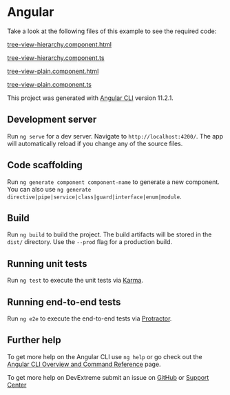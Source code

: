 # Angular

Take a look at the following files of this example to see the required code: 

[tree-view-hierarchy.component.html](https://github.com/DevExpress-Examples/DevExtreme-TreeView-How-to-drag-and-drop-multiple-items/blob/22.1.6%2B/Angular/src/app/components/tree-view-hierarchical/tree-view-hierarchy.component.html)

[tree-view-hierarchy.component.ts](https://github.com/DevExpress-Examples/DevExtreme-TreeView-How-to-drag-and-drop-multiple-items/blob/22.1.6%2B/Angular/src/app/components/tree-view-hierarchical/tree-view-hierarchy.component.ts)

[tree-view-plain.component.html](https://github.com/DevExpress-Examples/DevExtreme-TreeView-How-to-drag-and-drop-multiple-items/blob/22.1.6%2B/Angular/src/app/components/tree-view-plain/tree-view-plain.component.html)

[tree-view-plain.component.ts](https://github.com/DevExpress-Examples/DevExtreme-TreeView-How-to-drag-and-drop-multiple-items/blob/22.1.6%2B/Angular/src/app/components/tree-view-plain/tree-view-plain.component.ts)

This project was generated with [Angular CLI](https://github.com/angular/angular-cli) version 11.2.1.

## Development server

Run `ng serve` for a dev server. Navigate to `http://localhost:4200/`. The app will automatically reload if you change any of the source files.

## Code scaffolding

Run `ng generate component component-name` to generate a new component. You can also use `ng generate directive|pipe|service|class|guard|interface|enum|module`.

## Build

Run `ng build` to build the project. The build artifacts will be stored in the `dist/` directory. Use the `--prod` flag for a production build.

## Running unit tests

Run `ng test` to execute the unit tests via [Karma](https://karma-runner.github.io).

## Running end-to-end tests

Run `ng e2e` to execute the end-to-end tests via [Protractor](http://www.protractortest.org/).

## Further help

To get more help on the Angular CLI use `ng help` or go check out the [Angular CLI Overview and Command Reference](https://angular.io/cli) page.

To get more help on DevExtreme submit an issue on [GitHub](https://github.com/DevExpress/devextreme/issues) or [Support Center](https://www.devexpress.com/Support/Center/Question/Create)
